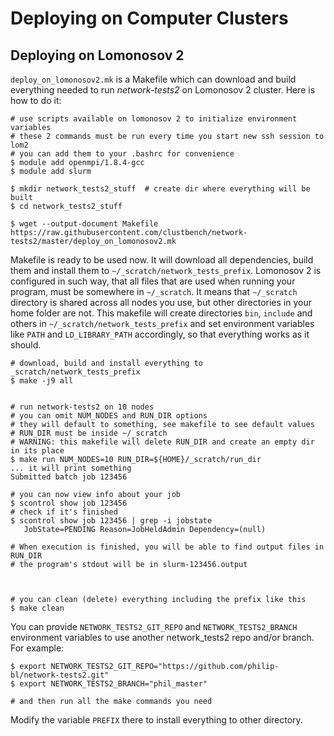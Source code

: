 Deploying on Computer Clusters
======================================

Deploying on Lomonosov 2
------------------------

`deploy_on_lomonosov2.mk` is a Makefile which can download and build everything
needed to run *network-tests2* on Lomonosov 2 cluster. Here is how to do it:

```shell
# use scripts available on lomonosov 2 to initialize environment variables
# these 2 commands must be run every time you start new ssh session to lom2
# you can add them to your .bashrc for convenience
$ module add openmpi/1.8.4-gcc
$ module add slurm

$ mkdir network_tests2_stuff  # create dir where everything will be built
$ cd network_tests2_stuff

$ wget --output-document Makefile https://raw.githubusercontent.com/clustbench/network-tests2/master/deploy_on_lomonosov2.mk
```

Makefile is ready to be used now. It will download all dependencies, build them
and install them to `~/_scratch/network_tests_prefix`. Lomonosov 2 is
configured in such way, that all files that are used when running your program,
must be somewhere in `~/_scratch`. It means that `~/_scratch` directory is
shared across all nodes you use, but other directories in your home folder are
not. This makefile will create directories `bin`, `include` and others in
`~/_scratch/network_tests_prefix` and set environment variables like `PATH` and
`LD_LIBRARY_PATH` accordingly, so that everything works as it should.

```shell
# download, build and install everything to _scratch/network_tests_prefix
$ make -j9 all


# run network-tests2 on 10 nodes
# you can omit NUM_NODES and RUN_DIR options
# they will default to something, see makefile to see default values
# RUN_DIR must be inside ~/_scratch
# WARNING: this makefile will delete RUN_DIR and create an empty dir in its place
$ make run NUM_NODES=10 RUN_DIR=${HOME}/_scratch/run_dir
... it will print something
Submitted batch job 123456

# you can now view info about your job
$ scontrol show job 123456
# check if it's finished
$ scontrol show job 123456 | grep -i jobstate
   JobState=PENDING Reason=JobHeldAdmin Dependency=(null)

# When execution is finished, you will be able to find output files in RUN_DIR
# the program's stdout will be in slurm-123456.output



# you can clean (delete) everything including the prefix like this
$ make clean
```

You can provide `NETWORK_TESTS2_GIT_REPO` and `NETWORK_TESTS2_BRANCH`
environment variables to use another
network_tests2 repo and/or branch. For example:

```shell
$ export NETWORK_TESTS2_GIT_REPO="https://github.com/philip-bl/network-tests2.git"
$ export NETWORK_TESTS2_BRANCH="phil_master"

# and then run all the make commands you need
```

Modify the variable `PREFIX` there to install everything to other directory.


